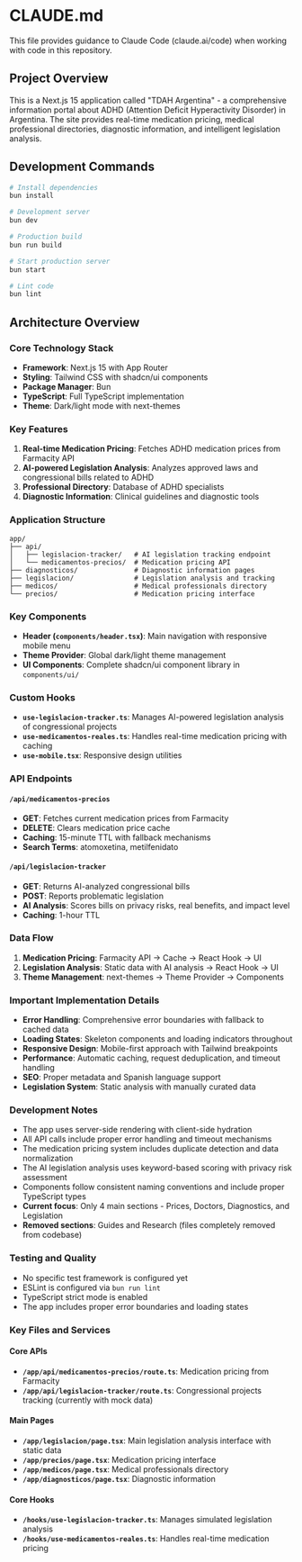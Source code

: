 # CLAUDE.md

This file provides guidance to Claude Code (claude.ai/code) when working with code in this repository.

## Project Overview

This is a Next.js 15 application called "TDAH Argentina" - a comprehensive information portal about ADHD (Attention Deficit Hyperactivity Disorder) in Argentina. The site provides real-time medication pricing, medical professional directories, diagnostic information, and intelligent legislation analysis.

## Development Commands

```bash
# Install dependencies
bun install

# Development server
bun dev

# Production build
bun run build

# Start production server
bun start

# Lint code
bun lint
```

## Architecture Overview

### Core Technology Stack

- **Framework**: Next.js 15 with App Router
- **Styling**: Tailwind CSS with shadcn/ui components
- **Package Manager**: Bun
- **TypeScript**: Full TypeScript implementation
- **Theme**: Dark/light mode with next-themes

### Key Features

1. **Real-time Medication Pricing**: Fetches ADHD medication prices from Farmacity API
2. **AI-powered Legislation Analysis**: Analyzes approved laws and congressional bills related to ADHD
3. **Professional Directory**: Database of ADHD specialists
4. **Diagnostic Information**: Clinical guidelines and diagnostic tools

### Application Structure

```
app/
├── api/
│   ├── legislacion-tracker/   # AI legislation tracking endpoint
│   └── medicamentos-precios/  # Medication pricing API
├── diagnosticos/              # Diagnostic information pages
├── legislacion/               # Legislation analysis and tracking
├── medicos/                   # Medical professionals directory
└── precios/                   # Medication pricing interface
```

### Key Components

- **Header (`components/header.tsx`)**: Main navigation with responsive mobile menu
- **Theme Provider**: Global dark/light theme management
- **UI Components**: Complete shadcn/ui component library in `components/ui/`

### Custom Hooks

- **`use-legislacion-tracker.ts`**: Manages AI-powered legislation analysis of congressional projects
- **`use-medicamentos-reales.ts`**: Handles real-time medication pricing with caching
- **`use-mobile.tsx`**: Responsive design utilities

### API Endpoints

#### `/api/medicamentos-precios`

- **GET**: Fetches current medication prices from Farmacity
- **DELETE**: Clears medication price cache
- **Caching**: 15-minute TTL with fallback mechanisms
- **Search Terms**: atomoxetina, metilfenidato

#### `/api/legislacion-tracker`

- **GET**: Returns AI-analyzed congressional bills
- **POST**: Reports problematic legislation
- **AI Analysis**: Scores bills on privacy risks, real benefits, and impact level
- **Caching**: 1-hour TTL

### Data Flow

1. **Medication Pricing**: Farmacity API → Cache → React Hook → UI
2. **Legislation Analysis**: Static data with AI analysis → React Hook → UI
3. **Theme Management**: next-themes → Theme Provider → Components

### Important Implementation Details

- **Error Handling**: Comprehensive error boundaries with fallback to cached data
- **Loading States**: Skeleton components and loading indicators throughout
- **Responsive Design**: Mobile-first approach with Tailwind breakpoints
- **Performance**: Automatic caching, request deduplication, and timeout handling
- **SEO**: Proper metadata and Spanish language support
- **Legislation System**: Static analysis with manually curated data

### Development Notes

- The app uses server-side rendering with client-side hydration
- All API calls include proper error handling and timeout mechanisms
- The medication pricing system includes duplicate detection and data normalization
- The AI legislation analysis uses keyword-based scoring with privacy risk assessment
- Components follow consistent naming conventions and include proper TypeScript types
- **Current focus**: Only 4 main sections - Prices, Doctors, Diagnostics, and Legislation
- **Removed sections**: Guides and Research (files completely removed from codebase)

### Testing and Quality

- No specific test framework is configured yet
- ESLint is configured via `bun run lint`
- TypeScript strict mode is enabled
- The app includes proper error boundaries and loading states

### Key Files and Services

#### Core APIs

- **`/app/api/medicamentos-precios/route.ts`**: Medication pricing from Farmacity
- **`/app/api/legislacion-tracker/route.ts`**: Congressional projects tracking (currently with mock data)

#### Main Pages

- **`/app/legislacion/page.tsx`**: Main legislation analysis interface with static data
- **`/app/precios/page.tsx`**: Medication pricing interface
- **`/app/medicos/page.tsx`**: Medical professionals directory
- **`/app/diagnosticos/page.tsx`**: Diagnostic information

#### Core Hooks

- **`/hooks/use-legislacion-tracker.ts`**: Manages simulated legislation analysis
- **`/hooks/use-medicamentos-reales.ts`**: Handles real-time medication pricing
